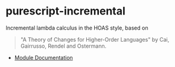 # purescript-incremental

Incremental lambda calculus in the HOAS style, based on

> "A Theory of Changes for Higher-Order Languages" by Cai, Gairrusso, Rendel and Ostermann.

- [Module Documentation](generated-docs/Data)
